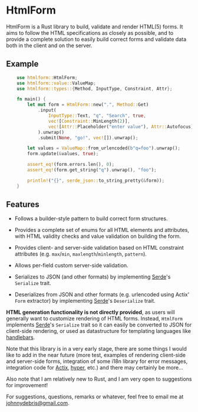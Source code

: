 # HtmlForm

HtmlForm is a Rust library to build, validate and render HTML(5) forms. It aims
to follow the HTML specifications as closely as possible, and to provide a
complete solution to easily build correct forms and validate data both in the
client and on the server.

## Example

```rust
    use htmlform::HtmlForm;
    use htmlform::value::ValueMap;
    use htmlform::types::{Method, InputType, Constraint, Attr};

    fn main() {
        let mut form = HtmlForm::new(".", Method::Get)
            .input(
                InputType::Text, "q", "Search", true,
                vec![Constraint::MinLength(2)],
                vec![Attr::Placeholder("enter value"), Attr::Autofocus]
            ).unwrap()
            .submit(None, "go!", vec![]).unwrap();

        let values = ValueMap::from_urlencoded(b"q=foo").unwrap();
        form.update(&values, true);

        assert_eq!(form.errors.len(), 0);
        assert_eq!(form.get_string("q").unwrap(), "foo");

        println!("{}", serde_json::to_string_pretty(&form));
    }
```

## Features

* Follows a builder-style pattern to build correct form structures.

* Provides a complete set of enums for all HTML elements and attributes,
  with HTML validity checks and value validation on building the form.

* Provides client- and server-side validation based on HTML constraint
  attributes (e.g. `max`/`min`, `maxlength`/`minlength`, `pattern`).

* Allows per-field custom server-side validation.

* Serializes to JSON (and other formats) by implementing
  [Serde](https://docs.rs/serde/)'s `Serialize` trait.

* Deserializes from JSON and other formats (e.g. urlencoded using Actix'
  `Form` extractor) by implementing [Serde](https://docs.rs/serde/)'s
  `Deserialize` trait.

**HTML generation functionality is not directly provided**, as users will
generally want to customize rendering of HTML forms. Instead, `HtmlForm`
implements [Serde](https://docs.rs/serde/)'s `Serialize`
trait so it can easily be converted to JSON for client-side rendering, or
used as datastructure for templating languages like
[handlebars](https://docs.rs/handlebars/).

Note that this library is in a very early stage, there are some things I would
like to add in the near future (more test, examples of rendering client-side
and server-side forms, integration of some i18n library for error messages,
integration code for [Actix](https://docs.rs/actix/),
[hyper](https://docs.rs/hyper/), etc.) and there may certainly be more...

Also note that I am relatively new to Rust, and I am very open to suggestions
for improvement!

For suggestions, questions, remarks or whatever, feel free to email me at
[johnnydebris@gmail.com](mailto::johnnydebris@gmail.com).
